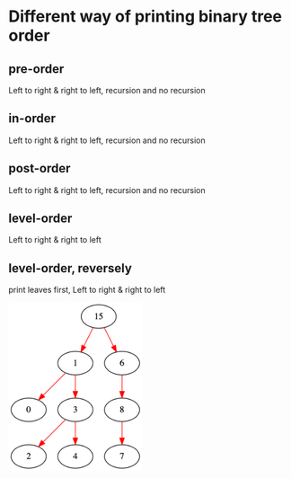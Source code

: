 # Different way of printing binary tree order

## pre-order

Left to right & right to left, recursion and no recursion

## in-order

Left to right & right to left, recursion and no recursion

## post-order

Left to right & right to left, recursion and no recursion

## level-order

Left to right & right to left

## level-order, reversely

print leaves first, Left to right & right to left

<img src = "graphviz.png" height="300">
